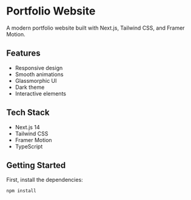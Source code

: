 # Portfolio Website

A modern portfolio website built with Next.js, Tailwind CSS, and Framer Motion.

## Features
- Responsive design
- Smooth animations
- Glassmorphic UI
- Dark theme
- Interactive elements

## Tech Stack
- Next.js 14
- Tailwind CSS
- Framer Motion
- TypeScript

## Getting Started

First, install the dependencies:

```bash
npm install
```
